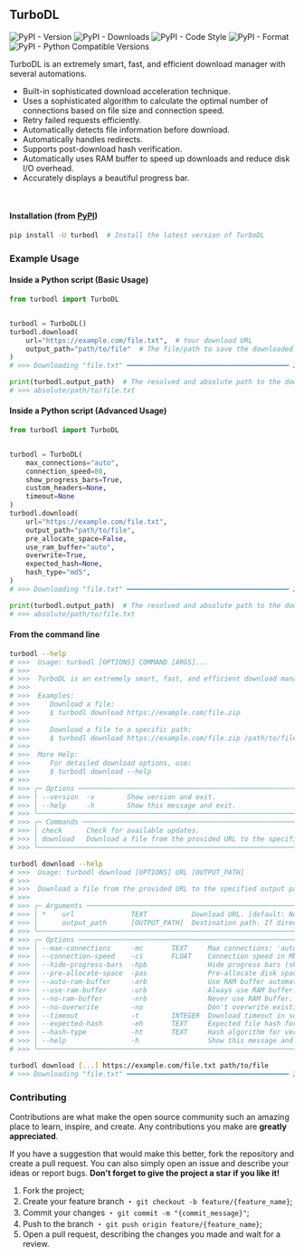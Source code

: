 ## TurboDL

![PyPI - Version](https://img.shields.io/pypi/v/turbodl?style=flat&logo=pypi&logoColor=blue&color=blue&link=https://pypi.org/project/turbodl)
![PyPI - Downloads](https://img.shields.io/pypi/dm/turbodl?style=flat&logo=pypi&logoColor=blue&color=blue&link=https://pypi.org/project/turbodl)
![PyPI - Code Style](https://img.shields.io/badge/code%20style-ruff-blue?style=flat&logo=ruff&logoColor=blue&color=blue&link=https://github.com/astral-sh/ruff)
![PyPI - Format](https://img.shields.io/pypi/format/turbodl?style=flat&logo=pypi&logoColor=blue&color=blue&link=https://pypi.org/project/turbodl)
![PyPI - Python Compatible Versions](https://img.shields.io/pypi/pyversions/turbodl?style=flat&logo=python&logoColor=blue&color=blue&link=https://pypi.org/project/turbodl)

TurboDL is an extremely smart, fast, and efficient download manager with several automations.

- Built-in sophisticated download acceleration technique.
- Uses a sophisticated algorithm to calculate the optimal number of connections based on file size and connection speed.
- Retry failed requests efficiently.
- Automatically detects file information before download.
- Automatically handles redirects.
- Supports post-download hash verification.
- Automatically uses RAM buffer to speed up downloads and reduce disk I/O overhead.
- Accurately displays a beautiful progress bar.

<br>

#### Installation (from [PyPI](https://pypi.org/project/turbodl))

```bash
pip install -U turbodl  # Install the latest version of TurboDL
```

### Example Usage

#### Inside a Python script (Basic Usage)

```python
from turbodl import TurboDL


turbodl = TurboDL()
turbodl.download(
    url="https://example.com/file.txt",  # Your download URL
    output_path="path/to/file"  # The file/path to save the downloaded file to or leave it empty to save it to the current working directory
)
# >>> Downloading "file.txt" ━━━━━━━━━━━━━━━━━━━━━━━━━━━━━━━━━━━━━━━━ 25.2/25.2 MB 82.6 MB/s 0:00:00 100% (with RAM buffer, writing to DISK)

print(turbodl.output_path)  # The resolved and absolute path to the downloaded file
# >>> absolute/path/to/file.txt

```

#### Inside a Python script (Advanced Usage)

```python
from turbodl import TurboDL


turbodl = TurboDL(
    max_connections="auto",
    connection_speed=80,
    show_progress_bars=True,
    custom_headers=None,
    timeout=None
)
turbodl.download(
    url="https://example.com/file.txt",
    output_path="path/to/file",
    pre_allocate_space=False,
    use_ram_buffer="auto",
    overwrite=True,
    expected_hash=None,
    hash_type="md5",
)
# >>> Downloading "file.txt" ━━━━━━━━━━━━━━━━━━━━━━━━━━━━━━━━━━━━━━━━ 25.2/25.2 MB 82.6 MB/s 0:00:00 100% (with RAM buffer, writing to DISK)

print(turbodl.output_path)  # The resolved and absolute path to the downloaded file
# >>> absolute/path/to/file.txt

```

#### From the command line

```bash
turbodl --help
# >>>  Usage: turbodl [OPTIONS] COMMAND [ARGS]...
# >>>
# >>>  TurboDL is an extremely smart, fast, and efficient download manager with several automations.
# >>>
# >>>  Examples:
# >>>     Download a file:
# >>>     $ turbodl download https://example.com/file.zip
# >>>
# >>>     Download a file to a specific path:
# >>>     $ turbodl download https://example.com/file.zip /path/to/file
# >>>
# >>>  More Help:
# >>>     For detailed download options, use:
# >>>     $ turbodl download --help
# >>>
# >>> ╭─ Options ───────────────────────────────────────────────────────────────────────────────────────────────────────────────────────────────────────────────────────────────────────────────────────────────────────────────╮
# >>> │ --version  -v        Show version and exit.                                                                                                                                                                             │
# >>> │ --help     -h        Show this message and exit.                                                                                                                                                                        │
# >>> ╰─────────────────────────────────────────────────────────────────────────────────────────────────────────────────────────────────────────────────────────────────────────────────────────────────────────────────────────╯
# >>> ╭─ Commands ──────────────────────────────────────────────────────────────────────────────────────────────────────────────────────────────────────────────────────────────────────────────────────────────────────────────╮
# >>> │ check      Check for available updates.                                                                                                                                                                                 │
# >>> │ download   Download a file from the provided URL to the specified output path (with a lot of options)                                                                                                                   │
# >>> ╰─────────────────────────────────────────────────────────────────────────────────────────────────────────────────────────────────────────────────────────────────────────────────────────────────────────────────────────╯

turbodl download --help
# >>>  Usage: turbodl download [OPTIONS] URL [OUTPUT_PATH]
# >>>
# >>>  Download a file from the provided URL to the specified output path (with a lot of options)
# >>>
# >>> ╭─ Arguments ─────────────────────────────────────────────────────────────────────────────────────────────────────────────────────────────────────────────────────────────────────────────────────────────────────────────╮
# >>> │ *    url              TEXT           Download URL. [default: None] [required]                                                                                                                                           │
# >>> │      output_path      [OUTPUT_PATH]  Destination path. If directory, filename is derived from server response. [default: (Current directory)]                                                                           │
# >>> ╰─────────────────────────────────────────────────────────────────────────────────────────────────────────────────────────────────────────────────────────────────────────────────────────────────────────────────────────╯
# >>> ╭─ Options ───────────────────────────────────────────────────────────────────────────────────────────────────────────────────────────────────────────────────────────────────────────────────────────────────────────────╮
# >>> │ --max-connections     -mc       TEXT     Max connections: 'auto' or integer (1-24). [default: auto]                                                                                                                     │
# >>> │ --connection-speed    -cs       FLOAT    Connection speed in Mbps for optimal connections. [default: 80]                                                                                                                │
# >>> │ --hide-progress-bars  -hpb               Hide progress bars (shown by default).                                                                                                                                         │
# >>> │ --pre-allocate-space  -pas               Pre-allocate disk space before downloading.                                                                                                                                    │
# >>> │ --auto-ram-buffer     -arb               Use RAM buffer automatically if path isn't RAM dir (default).                                                                                                                  │
# >>> │ --use-ram-buffer      -urb               Always use RAM buffer.                                                                                                                                                         │
# >>> │ --no-ram-buffer       -nrb               Never use RAM buffer.                                                                                                                                                          │
# >>> │ --no-overwrite        -no                Don't overwrite existing files (overwrite by default).                                                                                                                         │
# >>> │ --timeout             -t        INTEGER  Download timeout in seconds. [default: None]                                                                                                                                   │
# >>> │ --expected-hash       -eh       TEXT     Expected file hash for verification. [default: None]                                                                                                                           │
# >>> │ --hash-type           -ht       TEXT     Hash algorithm for verification. [default: md5]                                                                                                                                │
# >>> │ --help                -h                 Show this message and exit.                                                                                                                                                    │
# >>> ╰─────────────────────────────────────────────────────────────────────────────────────────────────────────────────────────────────────────────────────────────────────────────────────────────────────────────────────────╯

turbodl download [...] https://example.com/file.txt path/to/file
# >>> Downloading "file.txt" ━━━━━━━━━━━━━━━━━━━━━━━━━━━━━━━━━━━━━━━━ 25.2/25.2 MB 82.6 MB/s 0:00:00 100% (with RAM buffer, writing to DISK)
```

### Contributing

Contributions are what make the open source community such an amazing place to learn, inspire, and create. Any contributions you make are **greatly appreciated**.

If you have a suggestion that would make this better, fork the repository and create a pull request. You can also simply open an issue and describe your ideas or report bugs. **Don't forget to give the project a star if you like it!**

1. Fork the project;
2. Create your feature branch ・ `git checkout -b feature/{feature_name}`;
3. Commit your changes ・ `git commit -m "{commit_message}"`;
4. Push to the branch ・ `git push origin feature/{feature_name}`;
5. Open a pull request, describing the changes you made and wait for a review.

